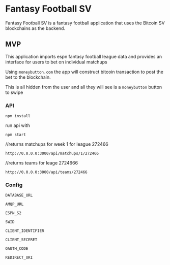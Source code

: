 # Fantasy Football SV 
Fantasy Football SV is a fantasy football application that uses the Bitcoin SV blockchains as the backend.

## MVP

This application imports espn fantasy football league data and provides an interface for users to bet on individual matchups

Using `moneybutton.com` the app will construct bitcoin transaction to post the bet to the blockchain.

This is all hidden from the user and all they will see is a `moneybutton` button to swipe

### API 

`npm install` 

run api with 

`npm start`

//returns matchups for week 1 for league 272466

`http://0.0.0.0:3000/api/matchups/1/272466`

//returns teams for leage 2724666

`http://0.0.0.0:3000/api/teams/272466`


### Config

`DATABASE_URL`

`AMQP_URL`

`ESPN_S2`

`SWID`

`CLIENT_IDENTIFIER`

`CLIENT_SECERET`

`OAUTH_CODE`

`REDIRECT_URI`

